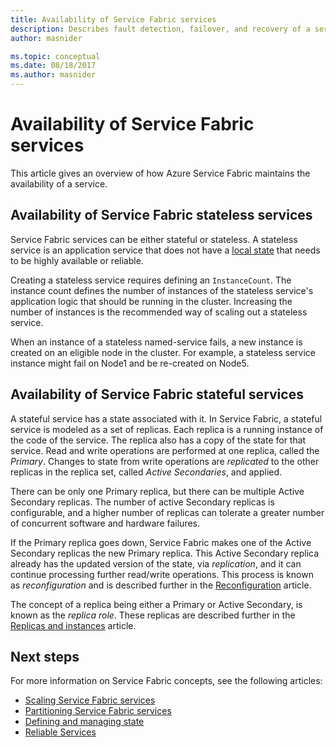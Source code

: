 ```yaml
---
title: Availability of Service Fabric services 
description: Describes fault detection, failover, and recovery of a service in an Azure Service Fabric application.
author: masnider

ms.topic: conceptual
ms.date: 08/18/2017
ms.author: masnider
---
```


# Availability of Service Fabric services
This article gives an overview of how Azure Service Fabric maintains the availability of a service.

## Availability of Service Fabric stateless services
Service Fabric services can be either stateful or stateless. A stateless service is an application service that does not have a [local state](service-fabric-concepts-state.md) that needs to be highly available or reliable.

Creating a stateless service requires defining an `InstanceCount`. The instance count defines the number of instances of the stateless service's application logic that should be running in the cluster. Increasing the number of instances is the recommended way of scaling out a stateless service.

When an instance of a stateless named-service fails, a new instance is created on an eligible node in the cluster. For example, a stateless service instance might fail on Node1 and be re-created on Node5.

## Availability of Service Fabric stateful services
A stateful service has a state associated with it. In Service Fabric, a stateful service is modeled as a set of replicas. Each replica is a running instance of the code of the service. The replica also has a copy of the state for that service. Read and write operations are performed at one replica, called the *Primary*. Changes to state from write operations are *replicated* to the other replicas in the replica set, called *Active Secondaries*, and applied. 

There can be only one Primary replica, but there can be multiple Active Secondary replicas. The number of active Secondary replicas is configurable, and a higher number of replicas can tolerate a greater number of concurrent software and hardware failures.

If the Primary replica goes down, Service Fabric makes one of the Active Secondary replicas the new Primary replica. This Active Secondary replica already has the updated version of the state, via *replication*, and it can continue processing further read/write operations. This process is known as *reconfiguration* and is described further in the [Reconfiguration](service-fabric-concepts-reconfiguration.md) article.

The concept of a replica being either a Primary or Active Secondary, is known as the *replica role*. These replicas are described further in the [Replicas and instances](service-fabric-concepts-replica-lifecycle.md) article. 

## Next steps
For more information on Service Fabric concepts, see the following articles:

- [Scaling Service Fabric services](service-fabric-concepts-scalability.md)
- [Partitioning Service Fabric services](service-fabric-concepts-partitioning.md)
- [Defining and managing state](service-fabric-concepts-state.md)
- [Reliable Services](service-fabric-reliable-services-introduction.md)

